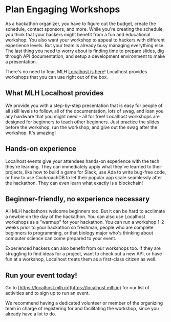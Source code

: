 # Plan Engaging Workshops

As a hackathon organizer, you have to figure out the budget, create the schedule, contact sponsors, and more. While you're creating the schedule, you think that your hackers might benefit from a fun and educational workshop. You also want your workshop to appeal to hackers with different experience levels. But your team is already busy managing everything else. The last thing you need to worry about is finding time to prepare slides, dig through API documentation, and setup a development environment to make a presentation.

There's no need to fear, MLH [Localhost is here](https://localhost.mlh.io)! Localhost provides workshops that you can use right out of the box.

## What MLH Localhost provides

We provide you with a step-by-step presentation that is easy for people of all skill levels to follow, all of the documentation, lots of swag, and loan you any hardware that you might need – all for free! Localhost workshops are designed for beginners to teach other beginners. Just practice the slides before the workshop, run the workshop, and give out the swag after the workshop. It's amazing!

## Hands-on experience

Localhost events give your attendees hands-on experience with the tech they're learning. They can immediately apply what they've learned to their projects, like how to build a game for Slack, use Ada to write bug-free code, or how to use CockroachDB to let their popular app scale seamlessly after the hackathon. They can even learn what exactly is a blockchain!

## Beginner-friendly, no experience necessary

All MLH hackathons welcome beginners too. But it can be hard to acclimate a newbie on the day of the hackathon. You can also use Localhost workshops as a "warmup" for your hackathon. You can run a workshop 1-2 weeks prior to your hackathon so freshman, people who are complete beginners to programming, or that biology major who's thinking about computer science can come prepared to your event.

Experienced hackers can also benefit from our workshops too. If they are struggling to find ideas for a project, want to check out a new API, or have fun at a workshop, Localhost treats them as a first-class citizen as well.

## Run your event today!

Go to [https://localhost.mlh.io](https://localhost.mlh.io) for our list of activities and to sign up to run an event.

We recommend having a dedicated volunteer or member of the organizing team in charge of registering for and facilitating the workshop, since you already have a lot to do.



